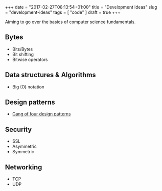 +++
date = "2017-02-27T08:13:54+01:00"
title = "Development Ideas"
slug = "development-ideas"
tags = [ "code" ]
draft = true
+++

Aiming to go over the basics of computer science fundamentals.

## Bytes
- Bits/Bytes
- Bit shifting
- Bitwise operators

## Data structures & Algorithms
- Big (O) notation

## Design patterns
- [Gang of four design patterns](http://en.wikipedia.org/wiki/Design_Patterns_(book))

## Security
- SSL
- Asymmetric
- Symmetric

## Networking
- TCP
- UDP


